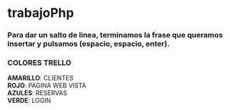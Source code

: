 # trabajoPhp  
### Para dar un salto de linea, terminamos la frase que queramos insertar y pulsamos (espacio, espacio, enter).  
 ### COLORES TRELLO 
 **AMARILLO**: CLIENTES  
 **ROJO**: PAGINA WEB VISTA  
 **AZULES**: RESERVAS  
 **VERDE**: LOGIN  
 

 
